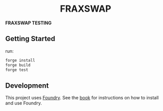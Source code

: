 # <h1 align="center"> FRAXSWAP </h1>

**FRAXSWAP TESTING**


## Getting Started

run:
```sh
forge install
forge build
forge test
```

## Development

This project uses [Foundry](https://getfoundry.sh). See the [book](https://book.getfoundry.sh/getting-started/installation.html) for instructions on how to install and use Foundry.
